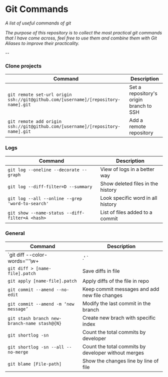 Git Commands
============

_A list of useful commands of git_

*The purpose of this repository is to collect the most practical git commands that I have come across, feel free to use them and combine them with Git Aliases to improve their practicality.*

--

### Clone projects

| Command | Description |
| ------- | ----------- |
| `git remote set-url origin ssh://git@github.com/[username]/[repository-name].git` | Set a repository's origin branch to SSH |
| `git remote add origin ssh://git@github.com/[username]/[repository-name].git` | Add a remote repository |

### Logs 

| Command | Description |
| ------- | ----------- |
| `git log --oneline --decorate --graph` | View of logs in a better way |
| `git log --diff-filter=D --summary` | Show deleted files in the history |
| `git log --all --online --grep 'word-to-search'` | Look specific word in all history |
| `git show --name-status --diff-filter=A <hash>` | List of files added to a commit |

### General

| Command | Description |
| ------- | ----------- |
| `git diff --color-words='\''\w+|.' ` | View diff by highlighting colors |
| `git diff > [name-file].patch` | Save diffs in file |
| `git apply [name-file].patch` | Apply diffs of the file in repo |
| `git commit --amend --no-edit` | Keep commit messages and add new file changes |
| `git commit --amend -m ‘new message’` | Modify the last commit in the branch |
| `git stash branch new-branch-name stash@{N}` | Create new brach with specific index |
| `git shortlog -sn` | Count the total commits by developer |
| `git shortlog -sn --all --no-merge ` | Count the total commits by developer without merges|
| `git blame [File-path]` | Show the changes line by line of file |
